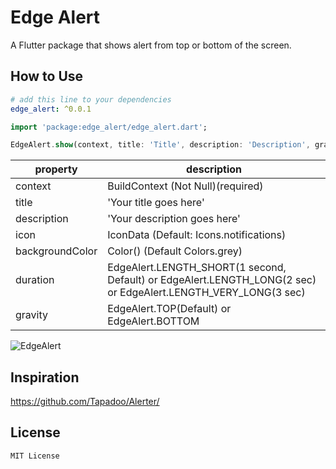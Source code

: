 # Edge Alert

A Flutter package that shows alert from top or bottom of the screen.

## How to Use

```yaml
# add this line to your dependencies
edge_alert: ^0.0.1
```

```dart
import 'package:edge_alert/edge_alert.dart';
```

```dart
EdgeAlert.show(context, title: 'Title', description: 'Description', gravity: EdgeAlert.TOP);
```

property | description
--------|------------
context | BuildContext (Not Null)(required)
title   | 'Your title goes here'
description   | 'Your description goes here'
icon    | IconData (Default: Icons.notifications)
backgroundColor | Color() (Default Colors.grey)
duration| EdgeAlert.LENGTH_SHORT(1 second, Default) or EdgeAlert.LENGTH_LONG(2 sec) or EdgeAlert.LENGTH_VERY_LONG(3 sec)
gravity | EdgeAlert.TOP(Default) or EdgeAlert.BOTTOM

![EdgeAlert](https://github.com/mohamed6996/EdgeAlert/blob/master/screenshots/GIF.gif)

## Inspiration 

https://github.com/Tapadoo/Alerter/

## License

    MIT License
